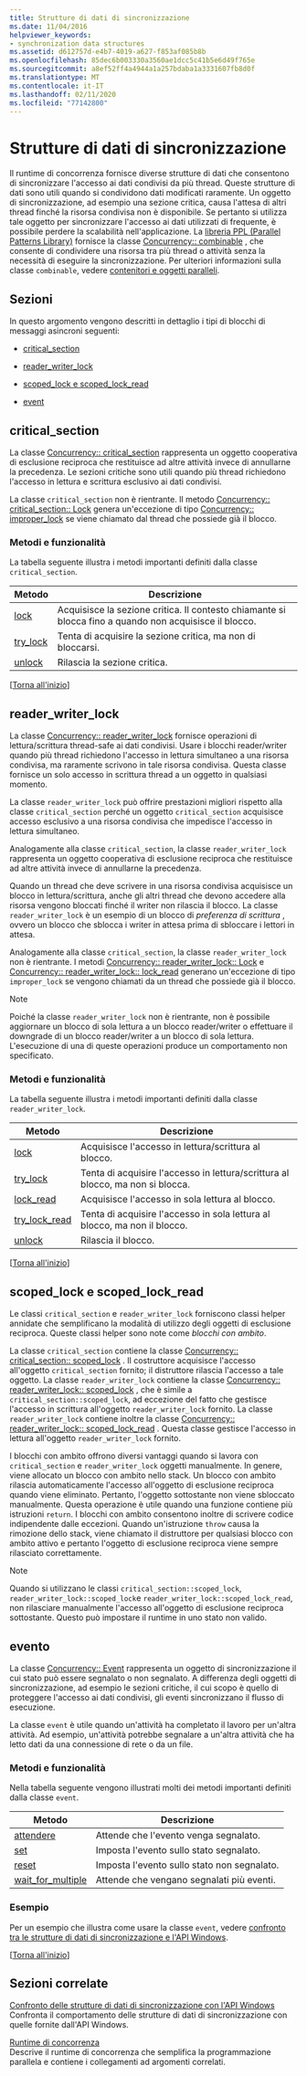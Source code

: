 ```yaml
---
title: Strutture di dati di sincronizzazione
ms.date: 11/04/2016
helpviewer_keywords:
- synchronization data structures
ms.assetid: d612757d-e4b7-4019-a627-f853af085b8b
ms.openlocfilehash: 85dec6b003330a3560ae1dcc5c41b5e6d49f765e
ms.sourcegitcommit: a8ef52ff4a4944a1a257bdaba1a3331607fb8d0f
ms.translationtype: MT
ms.contentlocale: it-IT
ms.lasthandoff: 02/11/2020
ms.locfileid: "77142800"
---
```

# <a name="synchronization-data-structures"></a>Strutture di dati di sincronizzazione

Il runtime di concorrenza fornisce diverse strutture di dati che consentono di sincronizzare l'accesso ai dati condivisi da più thread. Queste strutture di dati sono utili quando si condividono dati modificati raramente. Un oggetto di sincronizzazione, ad esempio una sezione critica, causa l'attesa di altri thread finché la risorsa condivisa non è disponibile. Se pertanto si utilizza tale oggetto per sincronizzare l'accesso ai dati utilizzati di frequente, è possibile perdere la scalabilità nell'applicazione. La [libreria PPL (Parallel Patterns Library)](../../parallel/concrt/parallel-patterns-library-ppl.md) fornisce la classe [Concurrency:: combinable](../../parallel/concrt/reference/combinable-class.md) , che consente di condividere una risorsa tra più thread o attività senza la necessità di eseguire la sincronizzazione. Per ulteriori informazioni sulla classe `combinable`, vedere [contenitori e oggetti paralleli](../../parallel/concrt/parallel-containers-and-objects.md).

## <a name="top"></a> Sezioni

In questo argomento vengono descritti in dettaglio i tipi di blocchi di messaggi asincroni seguenti:

- [critical_section](#critical_section)

- [reader_writer_lock](#reader_writer_lock)

- [scoped_lock e scoped_lock_read](#scoped_lock)

- [event](#event)

## <a name="critical_section"></a>critical_section

La classe [Concurrency:: critical_section](../../parallel/concrt/reference/critical-section-class.md) rappresenta un oggetto cooperativa di esclusione reciproca che restituisce ad altre attività invece di annullarne la precedenza. Le sezioni critiche sono utili quando più thread richiedono l'accesso in lettura e scrittura esclusivo ai dati condivisi.

La classe `critical_section` non è rientrante. Il metodo [Concurrency:: critical_section:: Lock](reference/critical-section-class.md#lock) genera un'eccezione di tipo [Concurrency:: improper_lock](../../parallel/concrt/reference/improper-lock-class.md) se viene chiamato dal thread che possiede già il blocco.

### <a name="methods-and-features"></a>Metodi e funzionalità

La tabella seguente illustra i metodi importanti definiti dalla classe `critical_section`.

|Metodo|Descrizione|
|------------|-----------------|
|[lock](reference/critical-section-class.md#lock)|Acquisisce la sezione critica. Il contesto chiamante si blocca fino a quando non acquisisce il blocco.|
|[try_lock](reference/critical-section-class.md#try_lock)|Tenta di acquisire la sezione critica, ma non di bloccarsi.|
|[unlock](reference/critical-section-class.md#unlock)|Rilascia la sezione critica.|

[[Torna all'inizio](#top)]

## <a name="reader_writer_lock"></a>reader_writer_lock

La classe [Concurrency:: reader_writer_lock](../../parallel/concrt/reference/reader-writer-lock-class.md) fornisce operazioni di lettura/scrittura thread-safe ai dati condivisi. Usare i blocchi reader/writer quando più thread richiedono l'accesso in lettura simultaneo a una risorsa condivisa, ma raramente scrivono in tale risorsa condivisa. Questa classe fornisce un solo accesso in scrittura thread a un oggetto in qualsiasi momento.

La classe `reader_writer_lock` può offrire prestazioni migliori rispetto alla classe `critical_section` perché un oggetto `critical_section` acquisisce accesso esclusivo a una risorsa condivisa che impedisce l'accesso in lettura simultaneo.

Analogamente alla classe `critical_section`, la classe `reader_writer_lock` rappresenta un oggetto cooperativa di esclusione reciproca che restituisce ad altre attività invece di annullarne la precedenza.

Quando un thread che deve scrivere in una risorsa condivisa acquisisce un blocco in lettura/scrittura, anche gli altri thread che devono accedere alla risorsa vengono bloccati finché il writer non rilascia il blocco. La classe `reader_writer_lock` è un esempio di un blocco di *preferenza di scrittura* , ovvero un blocco che sblocca i writer in attesa prima di sbloccare i lettori in attesa.

Analogamente alla classe `critical_section`, la classe `reader_writer_lock` non è rientrante. I metodi [Concurrency:: reader_writer_lock:: Lock](reference/reader-writer-lock-class.md#lock) e [Concurrency:: reader_writer_lock:: lock_read](reference/reader-writer-lock-class.md#lock_read) generano un'eccezione di tipo `improper_lock` se vengono chiamati da un thread che possiede già il blocco.

> [!NOTE]
> Poiché la classe `reader_writer_lock` non è rientrante, non è possibile aggiornare un blocco di sola lettura a un blocco reader/writer o effettuare il downgrade di un blocco reader/writer a un blocco di sola lettura. L'esecuzione di una di queste operazioni produce un comportamento non specificato.

### <a name="methods-and-features"></a>Metodi e funzionalità

La tabella seguente illustra i metodi importanti definiti dalla classe `reader_writer_lock`.

|Metodo|Descrizione|
|------------|-----------------|
|[lock](reference/reader-writer-lock-class.md#lock)|Acquisisce l'accesso in lettura/scrittura al blocco.|
|[try_lock](reference/reader-writer-lock-class.md#try_lock)|Tenta di acquisire l'accesso in lettura/scrittura al blocco, ma non si blocca.|
|[lock_read](reference/reader-writer-lock-class.md#lock_read)|Acquisisce l'accesso in sola lettura al blocco.|
|[try_lock_read](reference/reader-writer-lock-class.md#try_lock_read)|Tenta di acquisire l'accesso in sola lettura al blocco, ma non il blocco.|
|[unlock](reference/reader-writer-lock-class.md#unlock)|Rilascia il blocco.|

[[Torna all'inizio](#top)]

## <a name="scoped_lock"></a>scoped_lock e scoped_lock_read

Le classi `critical_section` e `reader_writer_lock` forniscono classi helper annidate che semplificano la modalità di utilizzo degli oggetti di esclusione reciproca. Queste classi helper sono note come *blocchi con ambito*.

La classe `critical_section` contiene la classe [Concurrency:: critical_section:: scoped_lock](reference/critical-section-class.md#critical_section__scoped_lock_class) . Il costruttore acquisisce l'accesso all'oggetto `critical_section` fornito; il distruttore rilascia l'accesso a tale oggetto. La classe `reader_writer_lock` contiene la classe [Concurrency:: reader_writer_lock:: scoped_lock](reference/reader-writer-lock-class.md#scoped_lock_class) , che è simile a `critical_section::scoped_lock`, ad eccezione del fatto che gestisce l'accesso in scrittura all'oggetto `reader_writer_lock` fornito. La classe `reader_writer_lock` contiene inoltre la classe [Concurrency:: reader_writer_lock:: scoped_lock_read](reference/reader-writer-lock-class.md#scoped_lock_read_class) . Questa classe gestisce l'accesso in lettura all'oggetto `reader_writer_lock` fornito.

I blocchi con ambito offrono diversi vantaggi quando si lavora con `critical_section` e `reader_writer_lock` oggetti manualmente. In genere, viene allocato un blocco con ambito nello stack. Un blocco con ambito rilascia automaticamente l'accesso all'oggetto di esclusione reciproca quando viene eliminato. Pertanto, l'oggetto sottostante non viene sbloccato manualmente. Questa operazione è utile quando una funzione contiene più istruzioni `return`. I blocchi con ambito consentono inoltre di scrivere codice indipendente dalle eccezioni. Quando un'istruzione `throw` causa la rimozione dello stack, viene chiamato il distruttore per qualsiasi blocco con ambito attivo e pertanto l'oggetto di esclusione reciproca viene sempre rilasciato correttamente.

> [!NOTE]
> Quando si utilizzano le classi `critical_section::scoped_lock`, `reader_writer_lock::scoped_lock`e `reader_writer_lock::scoped_lock_read`, non rilasciare manualmente l'accesso all'oggetto di esclusione reciproca sottostante. Questo può impostare il runtime in uno stato non valido.

## <a name="event"></a>evento

La classe [Concurrency:: Event](../../parallel/concrt/reference/event-class.md) rappresenta un oggetto di sincronizzazione il cui stato può essere segnalato o non segnalato. A differenza degli oggetti di sincronizzazione, ad esempio le sezioni critiche, il cui scopo è quello di proteggere l'accesso ai dati condivisi, gli eventi sincronizzano il flusso di esecuzione.

La classe `event` è utile quando un'attività ha completato il lavoro per un'altra attività. Ad esempio, un'attività potrebbe segnalare a un'altra attività che ha letto dati da una connessione di rete o da un file.

### <a name="methods-and-features"></a>Metodi e funzionalità

Nella tabella seguente vengono illustrati molti dei metodi importanti definiti dalla classe `event`.

|Metodo|Descrizione|
|------------|-----------------|
|[attendere](reference/event-class.md#wait)|Attende che l'evento venga segnalato.|
|[set](reference/event-class.md#set)|Imposta l'evento sullo stato segnalato.|
|[reset](reference/event-class.md#reset)|Imposta l'evento sullo stato non segnalato.|
|[wait_for_multiple](reference/event-class.md#wait_for_multiple)|Attende che vengano segnalati più eventi.|

### <a name="example"></a>Esempio

Per un esempio che illustra come usare la classe `event`, vedere [confronto tra le strutture di dati di sincronizzazione e l'API Windows](../../parallel/concrt/comparing-synchronization-data-structures-to-the-windows-api.md).

[[Torna all'inizio](#top)]

## <a name="related-sections"></a>Sezioni correlate

[Confronto delle strutture di dati di sincronizzazione con l'API Windows](../../parallel/concrt/comparing-synchronization-data-structures-to-the-windows-api.md)<br/>
Confronta il comportamento delle strutture di dati di sincronizzazione con quelle fornite dall'API Windows.

[Runtime di concorrenza](../../parallel/concrt/concurrency-runtime.md)<br/>
Descrive il runtime di concorrenza che semplifica la programmazione parallela e contiene i collegamenti ad argomenti correlati.
